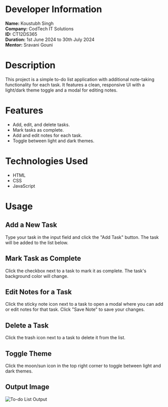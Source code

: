# Developer Information
**Name:** Koustubh Singh  
**Company:** CodTech IT Solutions  
**ID:** CT12DS365  
**Duration:** 1st June 2024 to 30th July 2024  
**Mentor:** Sravani Gouni  

# Description
This project is a simple to-do list application with additional note-taking functionality for each task. It features a clean, responsive UI with a light/dark theme toggle and a modal for editing notes.

# Features
- Add, edit, and delete tasks.
- Mark tasks as complete.
- Add and edit notes for each task.
- Toggle between light and dark themes.

# Technologies Used
- HTML
- CSS
- JavaScript

# Usage

## Add a New Task
Type your task in the input field and click the "Add Task" button. The task will be added to the list below.

## Mark Task as Complete
Click the checkbox next to a task to mark it as complete. The task's background color will change.

## Edit Notes for a Task
Click the sticky note icon next to a task to open a modal where you can add or edit notes for that task. Click "Save Note" to save your changes.

## Delete a Task
Click the trash icon next to a task to delete it from the list.

## Toggle Theme
Click the moon/sun icon in the top right corner to toggle between light and dark themes.

## Output Image
![To-do List Output](https://github.com/user-attachments/assets/953ff627-1c4a-4789-b6d9-15ab524e485d)
